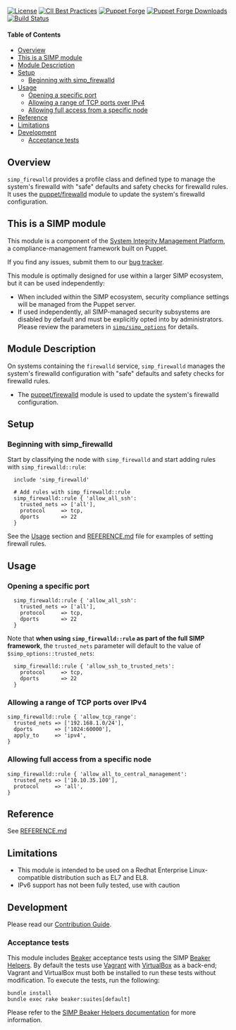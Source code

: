 [![License](https://img.shields.io/:license-apache-blue.svg)](http://www.apache.org/licenses/LICENSE-2.0.html)
[![CII Best Practices](https://bestpractices.coreinfrastructure.org/projects/73/badge)](https://bestpractices.coreinfrastructure.org/projects/73)
[![Puppet Forge](https://img.shields.io/puppetforge/v/simp/simp_firewalld.svg)](https://forge.puppetlabs.com/simp/simp_firewalld)
[![Puppet Forge Downloads](https://img.shields.io/puppetforge/dt/simp/simp_firewalld.svg)](https://forge.puppetlabs.com/simp/simp_firewalld)
[![Build Status](https://travis-ci.org/simp/pupmod-simp-simp_firewalld.svg)](https://travis-ci.org/simp/pupmod-simp-simp_firewalld)

#### Table of Contents

<!-- vim-markdown-toc GFM -->

* [Overview](#overview)
* [This is a SIMP module](#this-is-a-simp-module)
* [Module Description](#module-description)
* [Setup](#setup)
  * [Beginning with simp_firewalld](#beginning-with-simp_firewalld)
* [Usage](#usage)
  * [Opening a specific port](#opening-a-specific-port)
  * [Allowing a range of TCP ports over IPv4](#allowing-a-range-of-tcp-ports-over-ipv4)
  * [Allowing full access from a specific node](#allowing-full-access-from-a-specific-node)
* [Reference](#reference)
* [Limitations](#limitations)
* [Development](#development)
  * [Acceptance tests](#acceptance-tests)

<!-- vim-markdown-toc -->

## Overview

`simp_firewalld` provides a profile class and defined type to manage the
system's firewalld with "safe" defaults and safety checks for firewalld rules.
It uses the [puppet/firewalld][puppet-firewalld] module to update the system's
firewalld configuration.


## This is a SIMP module

This module is a component of the [System Integrity Management
Platform](https://simp-project.com), a compliance-management framework built on
Puppet.

If you find any issues, submit them to our [bug
tracker](https://simp-project.atlassian.net/).

This module is optimally designed for use within a larger SIMP ecosystem, but
it can be used independently:

 * When included within the SIMP ecosystem, security compliance settings will
   be managed from the Puppet server.
 * If used independently, all SIMP-managed security subsystems are disabled by
   default and must be explicitly opted into by administrators.  Please review
   the parameters in
   [`simp/simp_options`](https://github.com/simp/pupmod-simp-simp_options) for
   details.


## Module Description

On systems containing the `firewalld` service, `simp_firewalld` manages the
system's firewalld configuration with "safe" defaults and safety checks for firewalld rules.

* The [puppet/firewalld][puppet-firewalld] module is used to update the
  system's firewalld configuration.

## Setup

### Beginning with simp_firewalld

Start by classifying the node with `simp_firewalld` and start adding rules with
`simp_firewalld::rule`:

```puppet
  include 'simp_firewalld'

  # Add rules with simp_firewalld::rule
  simp_firewalld::rule { 'allow_all_ssh':
    trusted_nets => ['all'],
    protocol     => tcp,
    dports       => 22
  }
```

See the [Usage](#usage) section and [REFERENCE.md](REFERENCE.md) file for
examples of setting firewall rules.


## Usage

### Opening a specific port

```puppet
  simp_firewalld::rule { 'allow_all_ssh':
    trusted_nets => ['all'],
    protocol     => tcp,
    dports       => 22
  }
```

Note that **when using `simp_firewalld::rule` as part of the full SIMP
framework**, the `trusted_nets` parameter will default to the value of
`$simp_options::trusted_nets`:

```puppet
  simp_firewalld::rule { 'allow_ssh_to_trusted_nets':
    protocol     => tcp,
    dports       => 22
  }
```

### Allowing a range of TCP ports over IPv4

```puppet
simp_firewalld::rule { 'allow_tcp_range':
  trusted_nets => ['192.168.1.0/24'],
  dports       => ['1024:60000'],
  apply_to     => 'ipv4',
}
```

### Allowing full access from a specific node

```puppet
simp_firewalld::rule { 'allow_all_to_central_management':
  trusted_nets => ['10.10.35.100'],
  protocol     => 'all',
}
```

## Reference

See [REFERENCE.md](./REFERENCE.md)

## Limitations

* This module is intended to be used on a Redhat Enterprise Linux-compatible
  distribution such as EL7 and EL8.
* IPv6 support has not been fully tested, use with caution

## Development

Please read our [Contribution Guide](https://simp.readthedocs.io/en/stable/contributors_guide/index.html).

### Acceptance tests

This module includes [Beaker](https://github.com/puppetlabs/beaker) acceptance
tests using the SIMP [Beaker Helpers](https://github.com/simp/rubygem-simp-beaker-helpers).
By default the tests use [Vagrant](https://www.vagrantup.com/) with
[VirtualBox](https://www.virtualbox.org) as a back-end; Vagrant and VirtualBox
must both be installed to run these tests without modification. To execute the
tests, run the following:

```shell
bundle install
bundle exec rake beaker:suites[default]
```

Please refer to the [SIMP Beaker Helpers
documentation](https://github.com/simp/rubygem-simp-beaker-helpers/blob/master/README.md)
for more information.

[puppet-firewalld]: https://github.com/voxpupuli/puppet-firewalld
